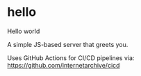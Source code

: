 # hello
Hello world

A simple JS-based server that greets you.

Uses GitHub Actions for CI/CD pipelines via:
https://github.com/internetarchive/cicd







